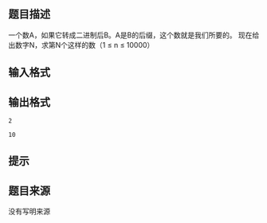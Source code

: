 


## 题目描述
一个数A，如果它转成二进制后B。A是B的后缀，这个数就是我们所要的。
现在给出数字N，求第N个这样的数（1 ≤ n ≤ 10000）
## 输入格式
## 输出格式

```input1
2

```

```output1
10
```

## 提示
## 题目来源
没有写明来源


